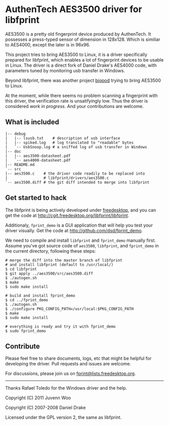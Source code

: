 AuthenTech AES3500 driver for libfprint
=======================================

AES3500 is a pretty old fingerprint device produced by AuthenTech. It
possesses a press-typed sensor of dimension in 128x128. Which is
similiar to AES4000, except the later is in 96x96.

This project tries to bring AES3500 to Linux, it is a driver
specifically prepared for libfprint, which enables a lot of fingerprint
devices to be usable in Linux. The driver is a direct fork of Daniel
Drake's AES4000 code, with parameters tuned by monitoring usb transfer
in Windows.

Beyond libfprint, there was another project [biopod][1] trying to bring
AES3500 to Linux.

At the moment, while there seems no problem scanning a fingerprint with
this driver, the verification rate is unsatifyingly low. Thus the driver
is considered *work in progress*. And your contributions are welcome.

## What is included

    |-- debug
    |   |-- lsusb.txt    # description of usb interface
    |   |-- spiked.log   # log translated to "readable" bytes
    |   `-- UsbSnoop.log # a sniffed log of usb transfer in Windows
    |-- doc
    |   |-- aes3500-datasheet.pdf
    |   `-- aes4000-datasheet.pdf
    |-- README.md
    `-- src
	|-- aes3500.c    # the driver code readily to be replaced into
	|                # libfprint/drivers/aes3500.c
	`-- aes3500.diff # the git diff intended to merge into libfprint

## Get started to hack

The libfprint is being actively developed under [freedesktop][2], and
you can get the code at http://cgit.freedesktop.org/libfprint/libfprint.

Additionaly, `fprint_demo` is a GUI application that will help you test
your driver visually. Get the code at http://github.com/dsd/fprint_demo.

We need to compile and install `libfprint` and `fprint_demo` manually
first. Assume you've got source code of  `aes3500`, `libfprint`, and
`fprint_demo` in the current directory, following these steps:

    # merge the diff into the master branch of libfprint
    # and install libfprint (default to /usr/local/)
    $ cd libfprint
    $ git apply ../aes3500/src/aes3500.diff
    $ ./autogen.sh
    $ make
    $ sudo make install

    # build and install fprint_demo
    $ cd ../fprint_demo
    $ ./autogen.sh
    $ ./configure PKG_CONFIG_PATH=/usr/local:$PKG_CONFIG_PATH
    $ make
    $ sudo make install

    # everything is ready and try it with fprint_demo
    $ sudo fprint_demo

## Contribute

Please feel free to share documents, logs, etc that might be helpful for
developing the driver. Pull requests and issues are welcome.

For discussions, please join us on [fprint@lists.freedesktop.org][3].

----

Thanks Rafael Toledo for the Windows driver and the help.

Copyright (C) 2011 Juvenn Woo

Copyright (C) 2007-2008 Daniel Drake

Licensed under the GPL version 2, the same as libfprint.

[1]: http://ww2.cs.fsu.edu/~micsmith/devices/index.html "Biopod project"
[2]: http://www.freedesktop.org/wiki/Software/fprint
     "fprint page at freedesktop"
[3]: http://www.freedesktop.org/wiki/Software/fprint/Mailing%20list
     "fprint mailing list"
